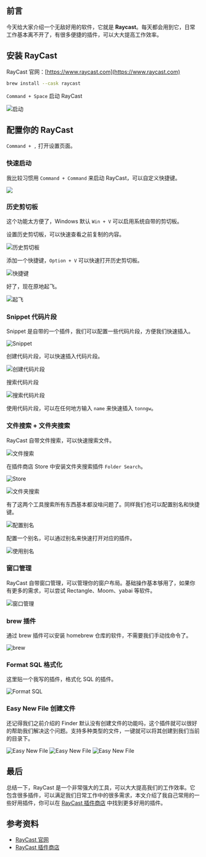 ## 前言

今天给大家介绍一个无敌好用的软件，它就是 **Raycast**。每天都会用到它，日常工作基本离不开了，有很多便捷的插件，可以大大提高工作效率。

## 安装 RayCast

RayCast 官网：[https://www.raycast.com](https://www.raycast.com)

```bash
brew install --cask raycast
```

`Command + Space` 启动 RayCast

![启动](https://cdn.nlark.com/yuque/0/2025/png/1863084/1741530017412-53ab001b-cd48-4e0c-a000-652dd748c843.png?x-oss-process=image%2Fformat%2Cwebp%2Fresize%2Cw_1500%2Climit_0)


## 配置你的 RayCast

`Command + ,` 打开设置页面。

### 快速启动

我比较习惯用 `Command + Command` 来启动 RayCast，可以自定义快捷键。

![](https://cdn.nlark.com/yuque/0/2025/png/1863084/1741529946338-89ec03b8-ba20-40df-9030-12970f269f6a.png?x-oss-process=image%2Fformat%2Cwebp%2Fresize%2Cw_1500%2Climit_0)


### 历史剪切板

这个功能太方便了，Windows 默认 `Win + V` 可以启用系统自带的剪切板。

设置历史剪切板，可以快速查看之前复制的内容。

![历史剪切板](https://cdn.nlark.com/yuque/0/2024/png/1863084/1718508953237-5c8ff517-f4c5-46d0-b6ff-d26d683c0d74.png?x-oss-process=image%2Fformat%2Cwebp%2Fresize%2Cw_1500%2Climit_0)

添加一个快捷键，`Option + V` 可以快速打开历史剪切板。

![快捷键](https://cdn.nlark.com/yuque/0/2024/png/1863084/1718508953523-d4936592-affe-47b5-b539-f1c1c45313b4.png?x-oss-process=image%2Fformat%2Cwebp%2Fresize%2Cw_1500%2Climit_0)


好了，现在原地起飞。

![起飞](https://cdn.nlark.com/yuque/0/2024/png/1863084/1718508953774-dc7d3d74-85e8-4ddd-9099-d9269ba97d48.png?x-oss-process=image%2Fformat%2Cwebp%2Fresize%2Cw_1500%2Climit_0)

### Snippet 代码片段

Snippet 是自带的一个插件，我们可以配置一些代码片段，方便我们快速插入。

![Snippet](https://cdn.nlark.com/yuque/0/2025/png/1863084/1741530725907-49fb263f-72c6-40ff-884e-53aef713120f.png?x-oss-process=image%2Fformat%2Cwebp%2Fresize%2Cw_1500%2Climit_0)

创建代码片段，可以快速插入代码片段。

![创建代码片段](https://cdn.nlark.com/yuque/0/2025/png/1863084/1741530696684-8168e559-f3ed-4d67-bcb1-d6a89d22a59e.png?x-oss-process=image%2Fformat%2Cwebp%2Fresize%2Cw_1500%2Climit_0)

搜索代码片段

![搜索代码片段](https://cdn.nlark.com/yuque/0/2025/png/1863084/1741530859697-e3db2660-f06a-4556-be94-d42e9ae3672c.png?x-oss-process=image%2Fformat%2Cwebp%2Fresize%2Cw_1500%2Climit_0)

使用代码片段，可以在任何地方输入 `name` 来快速插入 `tonngw`。

### 文件搜索 + 文件夹搜索

RayCast 自带文件搜索，可以快速搜索文件。

![文件搜索](https://cdn.nlark.com/yuque/0/2025/png/1863084/1741531082272-66d08473-dfea-4538-9c46-dd3bd2ad951f.png?x-oss-process=image%2Fformat%2Cwebp%2Fresize%2Cw_1500%2Climit_0)

在插件商店 Store 中安装文件夹搜索插件 `Folder Search`。

![Store](https://cdn.nlark.com/yuque/0/2025/png/1863084/1741531125386-e78c0012-7a14-4cb9-becf-209990b7ac58.png?x-oss-process=image%2Fformat%2Cwebp%2Fresize%2Cw_1500%2Climit_0)

![文件夹搜索](https://cdn.nlark.com/yuque/0/2025/png/1863084/1741531195435-f223bfa5-d903-44fa-9b59-946d5cc28926.png?x-oss-process=image%2Fformat%2Cwebp%2Fresize%2Cw_1500%2Climit_0)

有了这两个工具搜索所有东西基本都没啥问题了。同样我们也可以配置别名和快捷键。

![配置别名](https://cdn.nlark.com/yuque/0/2025/png/1863084/1741531498771-d75ceafa-ef38-46eb-8a7c-da9ce6b08b26.png?x-oss-process=image%2Fformat%2Cwebp%2Fresize%2Cw_1500%2Climit_0)

配置一个别名，可以通过别名来快速打开对应的插件。

![使用别名](https://cdn.nlark.com/yuque/0/2025/png/1863084/1741531594018-ae464dc7-7958-4af4-b647-a334f8ae010a.png?x-oss-process=image%2Fformat%2Cwebp%2Fresize%2Cw_1500%2Climit_0)

### 窗口管理

RayCast 自带窗口管理，可以管理你的窗户布局。基础操作基本够用了，如果你有更多的需求，可以尝试 Rectangle、Moom、yabai 等软件。

![窗口管理](https://cdn.nlark.com/yuque/0/2025/png/1863084/1741532045544-ff8e1097-bda1-4332-ae50-b59c66787bfc.png?x-oss-process=image%2Fformat%2Cwebp%2Fresize%2Cw_1500%2Climit_0)

### brew 插件

通过 brew 插件可以安装 homebrew 仓库的软件，不需要我们手动找命令了。

![brew](https://cdn.nlark.com/yuque/0/2025/png/1863084/1741531797438-0496330a-57cb-44bc-8f93-f8acaad8042c.png?x-oss-process=image%2Fformat%2Cwebp%2Fresize%2Cw_1500%2Climit_0)


### Format SQL 格式化

这里贴一个我写的插件，格式化 SQL 的插件。

![Format SQL](https://cdn.nlark.com/yuque/0/2025/png/1863084/1741532173465-f1d0592f-43a7-4002-9bed-4b48a6024d5c.png?x-oss-process=image%2Fformat%2Cwebp%2Fresize%2Cw_1500%2Climit_0)

### Easy New File 创建文件

还记得我们之前介绍的 Finder 默认没有创建文件的功能吗，这个插件就可以很好的帮助我们解决这个问题。支持多种类型的文件，一键就可以将其创建到我们当前的目录下。

![Easy New File](https://cdn.nlark.com/yuque/0/2025/png/1863084/1741532448894-b022e8f2-7896-48dd-b120-b08cfab1c374.png?x-oss-process=image%2Fformat%2Cwebp%2Fresize%2Cw_1500%2Climit_0)
![Easy New File](https://cdn.nlark.com/yuque/0/2025/png/1863084/1741532418300-30155184-933f-4e3a-a434-0658c5a136ed.png?x-oss-process=image%2Fformat%2Cwebp%2Fresize%2Cw_1500%2Climit_0)
![Easy New File](https://cdn.nlark.com/yuque/0/2025/png/1863084/1741532472684-d56bda58-fc79-4c5e-952e-b6815a87ee29.png?x-oss-process=image%2Fformat%2Cwebp%2Fresize%2Cw_1500%2Climit_0)


## 最后

总结一下，RayCast 是一个非常强大的工具，可以大大提高我们的工作效率。它包含很多插件，可以满足我们日常工作中的很多需求，本文介绍了我自己常用的一些好用插件，你可以在 [RayCast 插件商店](https://www.raycast.com/store) 中找到更多好用的插件。

## 参考资料

- [RayCast 官网](https://www.raycast.com)
- [RayCast 插件商店](https://www.raycast.com/store)